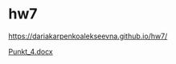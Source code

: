 # hw7


https://dariakarpenkoalekseevna.github.io/hw7/

[Punkt_4.docx](https://github.com/dariakarpenkoalekseevna/hw7/files/1957952/Punkt_4.docx)

